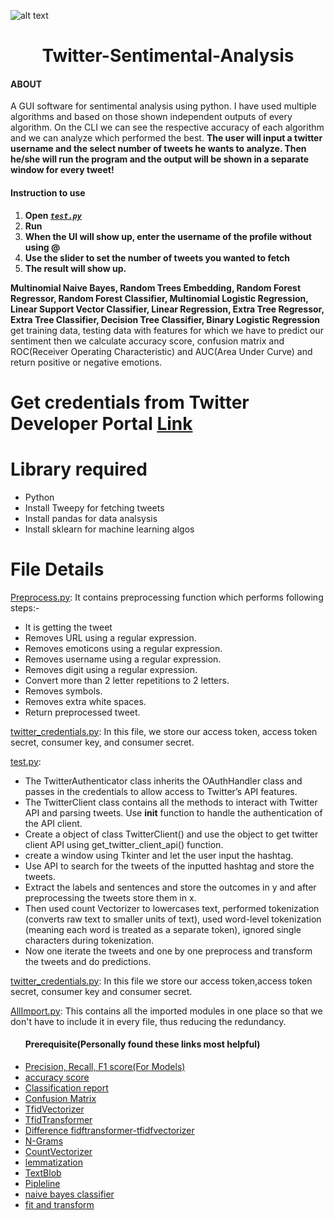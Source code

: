 ![alt text](https://github.com/akbloodadarsh/Twitter-Sentimental-Analysis/blob/master/Twitterlogo.png?raw=true)
<h1 align="center">Twitter-Sentimental-Analysis</h1>

#### ABOUT

A GUI software for sentimental analysis using python. I have used multiple algorithms and based on those shown independent outputs of every algorithm. On the CLI we can see the respective accuracy of each algorithm and we can analyze which performed the best. **The user will input a twitter username and the select number of tweets he wants to analyze. Then he/she will run the program and the output will be shown in a separate window for every tweet!**

#### Instruction to use
1. **Open [_`test.py`_](https://github.com/akbloodadarsh/Twitter-Sentimental-Analysis/blob/master/test.py)**
2. **Run**
3. **When the UI will show up, enter the username of the profile without using @**
4. **Use the slider to set the number of tweets you wanted to fetch**
5. **The result will show up.**

**Multinomial Naive Bayes, Random Trees Embedding, Random Forest Regressor, Random Forest Classifier, Multinomial Logistic Regression, Linear Support Vector Classifier, Linear Regression, Extra Tree Regressor, Extra Tree Classifier, Decision Tree Classifier, Binary Logistic Regression** get training data, testing data with features for which we have to predict our sentiment then we calculate accuracy score, confusion matrix and ROC(Receiver Operating Characteristic) and AUC(Area Under Curve) and return positive or negative emotions.

# Get credentials from Twitter Developer Portal <a href="https://developer.twitter.com/en/portal/projects-and-apps">Link</a>

# Library required
- Python
- Install Tweepy for fetching tweets 
- Install pandas for data analsysis
- Install sklearn for machine learning algos

# File Details

<a href="https://github.com/akbloodadarsh/Negative-Tweet-Reporter-Automatic/blob/master/PreProcess.py">Preprocess.py</a>: It contains preprocessing function which performs following steps:- 
- It is getting the tweet  
- Removes URL using a regular expression.
- Removes emoticons using a regular expression.
- Removes username using a regular expression.
- Removes digit using a regular expression.
- Convert more than 2 letter repetitions to 2 letters.
- Removes symbols.
- Removes extra white spaces.
- Return preprocessed tweet.

<a href="https://github.com/akbloodadarsh/Negative-Tweet-Reporter-Automatic/blob/master/twitter_credentials.py">twitter_credentials.py</a>: 
In this file, we store our access token, access token secret, consumer key, and consumer secret.

<a href="https://github.com/akbloodadarsh/Twitter-Sentimental-Analysis/blob/master/test.py">test.py</a>: 
- The TwitterAuthenticator class inherits the OAuthHandler class and passes in the credentials to allow access to Twitter’s API features.
- The TwitterClient class contains all the methods to interact with Twitter API and parsing tweets. Use __init__ function to handle the authentication of the API client.
- Create a object of class TwitterClient() and use the object to get twitter client API using get_twitter_client_api() function.
- create a window using Tkinter and let the user input the hashtag.
- Use API to search for the tweets of the inputted hashtag and store the tweets.
- Extract the labels and sentences and store the outcomes in y and after preprocessing the tweets store them in x.
- Then used count Vectorizer to lowercases text, performed tokenization (converts raw text to smaller units of text), used word-level tokenization (meaning each word is treated as a separate token), ignored single characters during tokenization.
- Now one iterate the tweets and one by one preprocess and transform the tweets and do predictions.

<a href="https://github.com/akbloodadarsh/Twitter-Sentimental-Analysis/blob/master/twitter_credentials.py">twitter_credentials.py</a>: In this file we store our access token,access token secret, consumer key and consumer secret.

<a href="https://github.com/akbloodadarsh/Twitter-Sentimental-Analysis/blob/master/AllImport.py">AllImport.py</a>: This contains all the imported modules in one place so that we don't have to include it in every file, thus reducing the redundancy.

<ul>
  
 #### Prerequisite(Personally found these links most helpful)
<li>	<a href="https://muthu.co/understanding-the-classification-report-in-sklearn/#:~:text=A%20Classification%20report%20is%20used,predictions%20from%20a%20classification%20algorithm.&text=The%20report%20shows%20the%20main,positives%2C%20true%20and%20false%20negatives.">Precision, Recall, F1 score(For Models)</a></li>
<li> <a href="https://scikit-learn.org/stable/modules/generated/sklearn.metrics.accuracy_score.html#:~:text=sklearn.metrics.,set%20of%20labels%20in%20y_true.">accuracy score</a></li>
<li>	<a href="https://muthu.co/understanding-the-classification-report-in-sklearn/#:~:text=A%20Classification%20report%20is%20used,predictions%20from%20a%20classification%20algorithm.&text=The%20report%20shows%20the%20main,positives%2C%20true%20and%20false%20negatives.">Classification report </a></li>
<li>	<a href="https://towardsdatascience.com/understanding-confusion-matrix-a9ad42dcfd62">Confusion Matrix</a></li>
<li>	<a href="https://scikit-learn.org/stable/modules/generated/sklearn.feature_extraction.text.TfidfVectorizer.html">TfidVectorizer</a></li>
<li>	<a href="https://scikit-learn.org/stable/modules/generated/sklearn.feature_extraction.text.TfidfTransformer.html">TfidTransformer</a></li>
<li>	<a href="http://kavita-ganesan.com/tfidftransformer-tfidfvectorizer-usage-differences/#.Xu9xuXUzaT_">Difference fidftransformer-tfidfvectorizer</a></li>
<li>	<a href="https://kavita-ganesan.com/what-are-n-grams/">N-Grams</a></li>
<li>	<a href="https://kavita-ganesan.com/how-to-use-countvectorizer/#.Xu9m0HUzaT8">CountVectorizer</a></li>
<li>	<a href="https://www.nltk.org/_modules/nltk/stem/wordnet.html">lemmatization</a></li>
<li>	<a href="https://textblob.readthedocs.io/en/dev/">TextBlob</a></li>
<li>	<a href="https://stackoverflow.com/questions/33091376/python-what-is-exactly-sklearn-pipeline-pipeline">Pipleline</a></li>
<li>	<a href="https://www.geeksforgeeks.org/naive-bayes-classifiers/">naive bayes classifier</a></li>
<li>	<a href="https://towardsdatascience.com/fit-vs-transform-in-scikit-libraries-for-machine-learning-3c70e6300ded">fit and transform</a></li>
  </ul>
